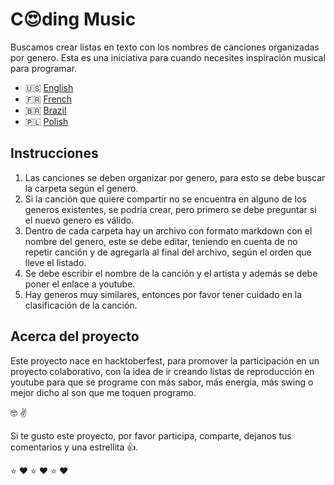 # C:heart_eyes:ding Music

Buscamos crear listas en texto con los nombres de canciones organizadas por genero. Esta es una iniciativa para cuando necesites inspiración musical para programar.

* :us: [English](https://github.com/xaca/coding-music/blob/master/README_en.md)
* :fr: [French](https://github.com/xaca/coding-music/blob/master/README_fr.md)
* <span>&#x1f1e7;&#x1f1f7;</span> [Brazil](https://github.com/xaca/coding-music/blob/master/README_pt-br.md)
* 🇵🇱 [Polish](https://github.com/xaca/coding-music/blob/master/README_pl.md)

## Instrucciones

1. Las canciones se deben organizar por genero, para esto se debe buscar la carpeta según el genero.
2. Si la canción que quiere compartir no se encuentra en alguno de los generos existentes, se podría crear, pero primero se debe preguntar si el nuevo genero es válido.
3. Dentro de cada carpeta hay un archivo con formato markdown con el nombre del genero, este se debe editar, teniendo en cuenta de no repetir canción y de agregarla al final del archivo, según el orden que lleve el listado.
4. Se debe escribir el nombre de la canción y el artista y además se debe poner el enlace a youtube.
5. Hay generos muy similares, entonces por favor tener cuidado en la clasificación de la canción.

## Acerca del proyecto

Este proyecto nace en hacktoberfest, para promover la participación en un proyecto colaborativo, con la idea de ir creando listas de reproducción en youtube para que se programe con más sabor, más energía, más swing o mejor dicho al son que  me toquen programo.

:nerd_face: :v:

Si te gusto este proyecto, por favor participa, comparte, dejanos tus comentarios y una estrellita :thumbsup:.

:star: :heart: :star: :heart: :star: :heart: 
